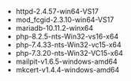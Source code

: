 - httpd-2.4.57-win64-VS17
- mod_fcgid-2.3.10-win64-VS17
- mariadb-10.11.2-winx64
- php-8.2.5-nts-Win32-vs16-x64
- php-7.4.33-nts-Win32-vc15-x64
- php-7.3.20-nts-Win32-VC15-x64
- mailpit-v1.6.5-windows-amd64
- mkcert-v1.4.4-windows-amd64
